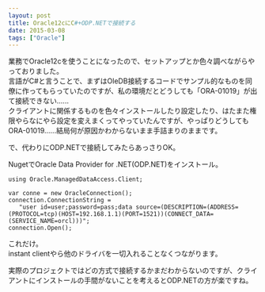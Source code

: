 ```yaml
---
layout: post
title: Oracle12cにC#+ODP.NETで接続する
date: 2015-03-08
tags: ["Oracle"]
---
```


業務でOracle12cを使うことになったので、セットアップとか色々調べながらやっておりました。  
言語がC#と言うことで、まずはOleDB接続するコードでサンプル的なものを同僚に作ってもらっていたのですが、私の環境だとどうしても「ORA-01019」が出て接続できない......  
クライアントに関係するものを色々インストールしたり設定したり、はたまた権限やらなにやら設定を変えまくってやっていたんですが、やっぱりどうしてもORA-01019......結局何が原因かわからないまま手詰まりのままです。

で、代わりにODP.NETで接続してみたらあっさりOK。

NugetでOracle Data Provider for .NET(ODP.NET)をインストール。

    using Oracle.ManagedDataAccess.Client; 

    var conne = new OracleConnection(); 
    connection.ConnectionString = 
       "user id=user;password=pass;data source=(DESCRIPTION=(ADDRESS=(PROTOCOL=tcp)(HOST=192.168.1.1)(PORT=1521))(CONNECT_DATA=(SERVICE_NAME=orcl)))"; 
    connection.Open();

これだけ。  
instant clientやら他のドライバを一切入れることなくつながります。

実際のプロジェクトではどの方式で接続するかまだわからないのですが、クライアントにインストールの手間がないことを考えるとODP.NETの方が楽ですね。  
  